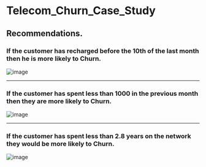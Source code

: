 # Telecom_Churn_Case_Study

## Recommendations.

### If the customer has recharged before the 10th of the last month then he is more likely to Churn.
![image](https://user-images.githubusercontent.com/40534063/174119005-b9d448a8-dd0e-4708-b5c6-fcf3ab34ac14.png)

-----

### If the customer has spent less than 1000 in the previous month then they are more likely to Churn.
![image](https://user-images.githubusercontent.com/40534063/174119035-06b5331e-5062-48bf-9064-8e3f837fb88d.png)

-----

### If the customer has spent less than 2.8 years on the network they would be more likely to Churn.
![image](https://user-images.githubusercontent.com/40534063/174119053-751ebe75-7ac9-47ad-852d-995144a28e04.png)
